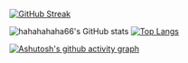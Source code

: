 [![GitHub Streak](https://streak-stats.demolab.com?user=hahahahaha66&theme=iceberg&hide_border=false%C2%A0%E9%94%99%E8%AF%AF%E7%9A%84)](https://git.io/streak-stats)


![hahahahaha66's GitHub stats](https://github-readme-stats.vercel.app/api?username=hahahahaha66&show_icons=true&theme=default)
[![Top Langs](https://github-readme-stats.vercel.app/api/top-langs/?username=hahahahaha66&layout=compact)](https://github.com/anuraghazra/github-readme-stats)


[![Ashutosh's github activity graph](https://github-readme-activity-graph.vercel.app/graph?username=hahahahaha66&theme=react-dark)](https://github.com/ashutosh00710/github-readme-activity-graph)



